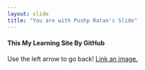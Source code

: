 ```yaml
---
layout: slide
title: "You are with Pushp Ratan's Slide"
---
```

#### This My Learning Site By GitHub   
Use the left arrow to go back! [Link an image.](https://raw.githubusercontent.com/codebaap/codebaap.github.io/main/img/Capture.png)
